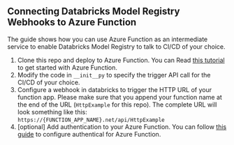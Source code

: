 ## Connecting Databricks Model Registry Webhooks to Azure Function

The guide shows how you can use Azure Function as an intermediate service to enable Databricks Model Registry to talk to CI/CD of your choice.

1. Clone this repo and deploy to Azure Function. You can Read [this tutorial](https://docs.microsoft.com/en-us/azure/azure-functions/create-first-function-vs-code-csharp?tabs=in-process) to get started with Azure Function.
2. Modify the code in `__init__py` to specify the trigger API call for the CI/CD of your choice.
3. Configure a webhook in databricks to trigger the HTTP URL of your function app. Please make sure that you append your function name at the end of the URL (`HttpExample` for this repo). The complete URL will look something like this: `https://{FUNCTION_APP_NAME}.net/api/HttpExample`
4. [optional] Add authentication to your Azure Function. You can follow [this guide](https://docs.microsoft.com/en-us/azure/app-service/configure-authentication-provider-aad#-configure-with-express-settings) to configure authentical for Azure Function.   
